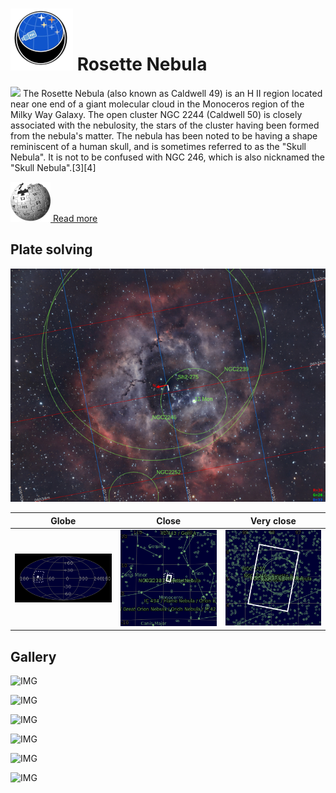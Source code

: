 # ![](..//Imaging//Common/pyl-tiny.png) Rosette Nebula
![](..//Imaging//JPEG/Rosette_Nebula+00+co.jpg)
The Rosette Nebula (also known as Caldwell 49) is an H II region located near one end of a giant molecular cloud in the Monoceros region of the Milky Way Galaxy. The open cluster NGC 2244 (Caldwell 50) is closely associated with the nebulosity, the stars of the cluster having been formed from the nebula's matter. The nebula has been noted to be having a shape reminiscent of a human skull, and is sometimes referred to as the "Skull Nebula". It is not to be confused with NGC 246, which is also nicknamed the "Skull Nebula".[3][4]



[![](..//Imaging//Common/Wikipedia.png) Read more](https://en.wikipedia.org/wiki/Rosette_Nebula)
## Plate solving 


![IMG](..//Imaging//HD/Rosette_Nebula_Annotated.jpg)


| Globe | Close | Very close |
| ----- | ----- | ----- |
|![IMG](..//Imaging//HD/Rosette_Nebula_Globe.jpg) |![IMG](..//Imaging//HD/Rosette_Nebula_Close.jpg) |![IMG](..//Imaging//HD/Rosette_Nebula_Closer.jpg) |

## Gallery
![IMG](..//Imaging//JPEG/Rosette_Nebula+00+co.jpg) 

![IMG](..//Imaging//JPEG/Rosette_Nebula+01+co.jpg) 

![IMG](..//Imaging//JPEG/Rosette_Nebula+02+co.jpg) 

![IMG](..//Imaging//JPEG/Rosette_Nebula+03+co.jpg) 

![IMG](..//Imaging//JPEG/Rosette_Nebula+04+co.jpg) 

![IMG](..//Imaging//JPEG/Rosette_Nebula+00+bg.jpg)
